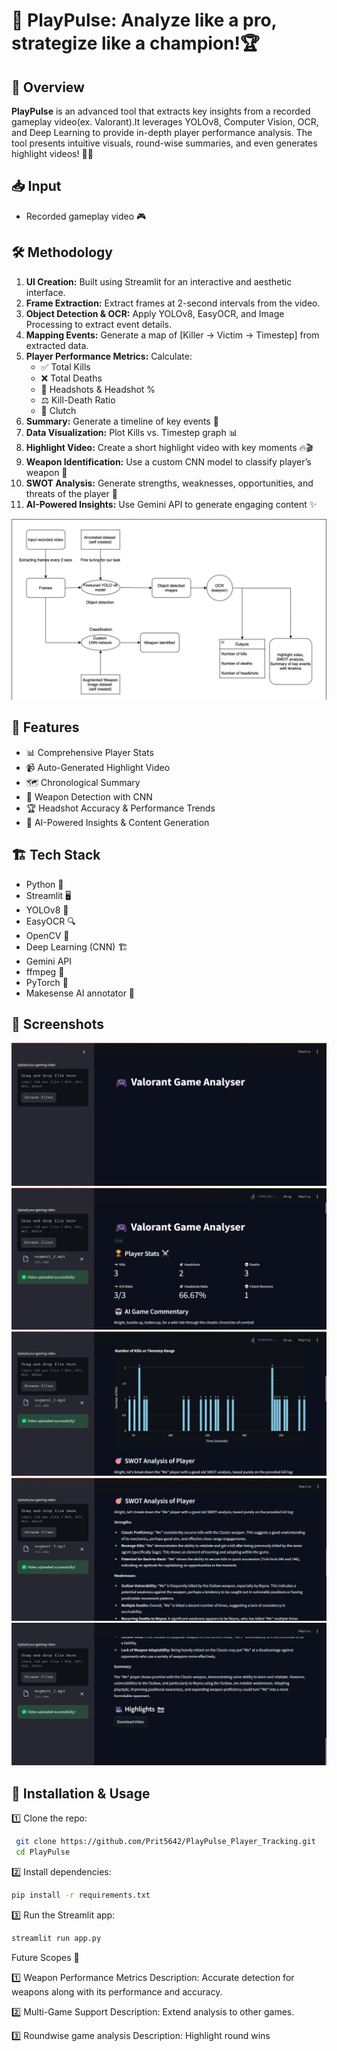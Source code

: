 
# 🎯 PlayPulse: Analyze like a pro, strategize like a champion!🏆

## 🚀 Overview
**PlayPulse** is an advanced tool that extracts key insights from a recorded gameplay video(ex. Valorant).It leverages YOLOv8, Computer Vision, OCR, and Deep Learning to provide in-depth player performance analysis. The tool presents intuitive visuals, round-wise summaries, and even generates highlight videos! 🎥🔥

## 📥 Input
- Recorded gameplay video 🎮

## 🛠️ Methodology
1. **UI Creation:** Built using Streamlit for an interactive and aesthetic interface.
2. **Frame Extraction:** Extract frames at 2-second intervals from the video.
3. **Object Detection & OCR:** Apply YOLOv8, EasyOCR, and Image Processing to extract event details.
4. **Mapping Events:** Generate a map of [Killer -> Victim -> Timestep] from extracted data.
5. **Player Performance Metrics:** Calculate:
   - ✅ Total Kills
   - ❌ Total Deaths
   - 🎯 Headshots & Headshot %
   - ⚖ Kill-Death Ratio
   - 🎯 Clutch
6. **Summary:** Generate a timeline of key events 📜
7. **Data Visualization:** Plot Kills vs. Timestep graph 📊
8. **Highlight Video:** Create a short highlight video with key moments 🔥🎬
9. **Weapon Identification:** Use a custom CNN model to classify player’s weapon 🔫
10. **SWOT Analysis:** Generate strengths, weaknesses, opportunities, and threats of the player 📌
11. **AI-Powered Insights:** Use Gemini API to generate engaging content ✨

![Summary Chart](image/MINed.jfif)
## 🎨 Features
- 📊 Comprehensive Player Stats
- 📹 Auto-Generated Highlight Video
- 🗺 Chronological Summary
- 🔫 Weapon Detection with CNN
- 🏆 Headshot Accuracy & Performance Trends
- 🤖 AI-Powered Insights & Content Generation

## 🏗️ Tech Stack
- Python 🐍
- Streamlit 🖥️
- YOLOv8 🧠
- EasyOCR 🔍
- OpenCV 👀
- Deep Learning (CNN) 🏗️
- Gemini API
- ffmpeg 📸
- PyTorch 👀
- Makesense AI annotator 📸

## 📸 Screenshots
![Home Page](image/1.jfif)
![Player stats](image/2.jfif)
![Graph](image/3.jfif)
![SWOT](image/4.jfif)
![Highlight](image/5.jfif)
## 🔧 Installation & Usage
1️⃣ Clone the repo:
```bash
 git clone https://github.com/Prit5642/PlayPulse_Player_Tracking.git
 cd PlayPulse
```

2️⃣ Install dependencies:
```bash
pip install -r requirements.txt
```

3️⃣ Run the Streamlit app:
```bash
streamlit run app.py
```
Future Scopes 🚀

1️⃣ Weapon Performance Metrics
Description: Accurate detection for weapons along with its performance and accuracy.

2️⃣ Multi-Game Support
Description: Extend analysis to other games.

3️⃣ Roundwise game analysis
Description: Highlight round wins






